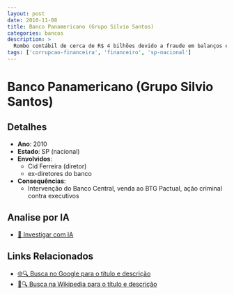 ```yaml
---
layout: post
date: 2010-11-08
title: Banco Panamericano (Grupo Silvio Santos)
categories: bancos
description: > 
  Rombo contábil de cerca de R$ 4 bilhões devido a fraude em balanços e empréstimos irregulares.
tags: ['corrupcao-financeira', 'financeiro', 'sp-nacional']
---
```


# Banco Panamericano (Grupo Silvio Santos)

## Detalhes
- **Ano**: 2010
- **Estado**: SP (nacional)
- **Envolvidos**:
  - Cid Ferreira (diretor)
  - ex-diretores do banco
- **Consequências**:
  - Intervenção do Banco Central, venda ao BTG Pactual, ação criminal contra executivos

## Analise por IA
- [🤖 Investigar com IA](https://www.perplexity.ai/search?q=%22esc%C3%A2ndalo%20financeiro%20Brasil%22%20Banco%20Panamericano%20%28Grupo%20Silvio%20Santos%29%20Rombo%20cont%C3%A1bil%20de%20cerca%20de%20R%24%204%20bilh%C3%B5es%20devido%20a%20fraude%20em%20balan%C3%A7os%20e%20empr%C3%A9stimos%20irregulares.%20SP%20%28nacional%29%202010)

## Links Relacionados
- [🌐🔍 Busca no Google para o título e descrição](https://www.google.com/search?q=%22esc%C3%A2ndalo%20financeiro%20Brasil%22%20Banco%20Panamericano%20%28Grupo%20Silvio%20Santos%29%20Rombo%20cont%C3%A1bil%20de%20cerca%20de%20R%24%204%20bilh%C3%B5es%20devido%20a%20fraude%20em%20balan%C3%A7os%20e%20empr%C3%A9stimos%20irregulares.%20SP%20%28nacional%29%202010)
- [📖🔍 Busca na Wikipedia para o título e descrição](https://pt.wikipedia.org/w/index.php?search=%22esc%C3%A2ndalo%20financeiro%20Brasil%22%20Banco%20Panamericano%20%28Grupo%20Silvio%20Santos%29%20Rombo%20cont%C3%A1bil%20de%20cerca%20de%20R%24%204%20bilh%C3%B5es%20devido%20a%20fraude%20em%20balan%C3%A7os%20e%20empr%C3%A9stimos%20irregulares.%20SP%20%28nacional%29%202010)


